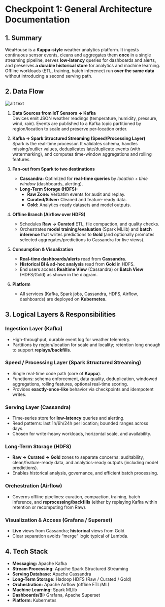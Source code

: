 # Checkpoint 1: General Architecture Documentation

## 1. Summary
WeaHouse is a **Kappa-style** weather analytics platform. It ingests continuous sensor events, cleans and aggregates them **once** in a single streaming pipeline, serves **low-latency** queries for dashboards and alerts, and preserves **a durable historical store** for analytics and machine learning. Offline workloads (ETL, training, batch inference) run **over the same data** without introducing a second serving path.

## 2. Data Flow
![alt text](data-flow.png)
1. **Data Sources from IoT Sensors → Kafka**  
   Devices emit JSON weather readings (temperature, humidity, pressure, wind, rain). Events are published to a Kafka topic partitioned by region/location to scale and preserve per-location order.

2. **Kafka → Spark Structured Streaming (Speed/Processing Layer)**  
   Spark is the real-time processor. It validates schema, handles missing/outlier values, deduplicates late/duplicate events (with watermarking), and computes time-window aggregations and rolling features.

3. **Fan-out from Spark to two destinations**
   - **Cassandra:** Optimized for **real-time queries** by *location + time window* (dashboards, alerting).
   - **Long-Term Storage (HDFS):**  
     - **Raw Zone:** Verbatim events for audit and replay.  
     - **Curated/Silver:** Cleaned and feature-ready data.  
     - **Gold:** Analytics-ready datasets and model outputs.

4. **Offline Branch (Airflow over HDFS)**  
   - Schedules **Raw → Curated** ETL, file compaction, and quality checks.  
   - Orchestrates **model training/evaluation** (Spark MLlib) and **batch inference** that writes predictions to **Gold** (and optionally promotes selected aggregates/predictions to Cassandra for live views).

5. **Consumption & Visualization**  
   - **Real-time dashboards/alerts** read from **Cassandra**.  
   - **Historical BI & ad-hoc analysis** read from **Gold** in HDFS.  
   - End users access **Realtime View** (Cassandra) or **Batch View** (HDFS/Gold) as shown in the diagram.

6. **Platform**  
   - All services (Kafka, Spark jobs, Cassandra, HDFS, Airflow, dashboards) are deployed on **Kubernetes**.


## 3. Logical Layers & Responsibilities

### Ingestion Layer (Kafka)
- High-throughput, durable event log for weather telemetry.  
- Partitions by region/location for scale and locality; retention long enough to support **replays/backfills**.

### Speed / Processing Layer (Spark Structured Streaming)
- Single real-time code path (core of **Kappa**).  
- Functions: schema enforcement, data quality, deduplication, windowed aggregations, rolling features, optional real-time scoring.  
- Provides **exactly-once-like** behavior via checkpoints and idempotent writes.

### Serving Layer (Cassandra)
- Time-series store for **low-latency** queries and alerting.  
- Read patterns: last 1h/6h/24h per location; bounded ranges across days.  
- Chosen for write-heavy workloads, horizontal scale, and availability.

### Long-Term Storage (HDFS)
- **Raw → Curated → Gold** zones to separate concerns: auditability, clean/feature-ready data, and analytics-ready outputs (including model predictions).  
- Enables historical analysis, governance, and efficient batch processing.

### Orchestration (Airflow)
- Governs offline pipelines: curation, compaction, training, batch inference, and **reprocessing/backfills** (either by replaying Kafka within retention or recomputing from Raw).

### Visualization & Access (Grafana / Superset)
- **Live** views from Cassandra; **historical** views from Gold.  
- Clear separation avoids “merge” logic typical of Lambda.

## 4. Tech Stack

- **Messaging:** Apache Kafka  
- **Stream Processing:** Apache Spark Structured Streaming  
- **Serving Database:** Apache Cassandra  
- **Long-Term Storage:** Hadoop HDFS (Raw / Curated / Gold)  
- **Orchestration:** Apache Airflow (offline ETL/ML)  
- **Machine Learning:** Spark MLlib  
- **Dashboards/BI:** Grafana, Apache Superset  
- **Platform:** Kubernetes